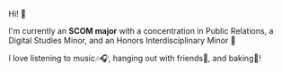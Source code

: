Hi! 👋


I'm currently an **SCOM major** with a concentration in Public Relations, a Digital Studies Minor, and an Honors Interdisciplinary Minor 📝


I love listening to music🎶🎧, hanging out with friends👭, and baking🍪!

